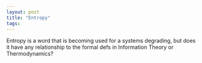 ```yaml
---
layout: post
title: "Entropy"
tags:
---
```


Entropy is a word that is becoming used for a systems degrading, but does it have any relationship to the formal defs in Information Theory or Thermodynamics?